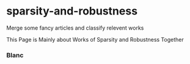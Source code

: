 # sparsity-and-robustness
Merge some fancy articles and classify relevent works

This Page is Mainly about Works of Sparsity and Robustness Together

### Blanc
